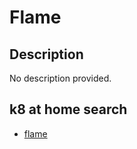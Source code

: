 # Flame

## Description

No description provided.

## k8 at home search

- [flame](https://nanne.dev/k8s-at-home-search/#/flame)
